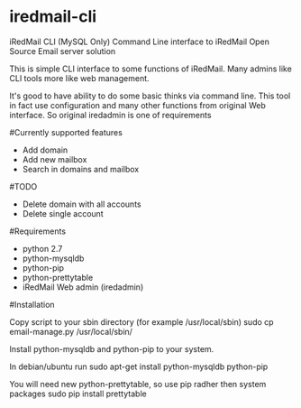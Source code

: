 iredmail-cli
============

iRedMail CLI (MySQL Only)
Command Line interface to iRedMail Open Source Email server solution


This is simple CLI interface to some functions of iRedMail. Many admins like CLI tools more like web management. 

It's good to have ability to do some basic thinks via command line. This tool in fact use configuration and many other functions from original Web interface. So original iredadmin is one of requirements

#Currently supported features
* Add domain
* Add new mailbox
* Search in domains and mailbox

#TODO
* Delete domain with all accounts
* Delete single account

#Requirements
* python 2.7
* python-mysqldb
* python-pip
* python-prettytable
* iRedMail Web admin (iredadmin)

#Installation

Copy script to your sbin directory (for example /usr/local/sbin)
     sudo cp email-manage.py /usr/local/sbin/

Install python-mysqldb and python-pip to your system. 

In debian/ubuntu run
     sudo apt-get install python-mysqldb python-pip 

You will need new python-prettytable, so use pip radher then system packages
     sudo pip install prettytable







